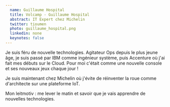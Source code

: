 ```yaml
---
  name: Guillaume Hospital
  title: Volcamp - Guillaume Hospital
  abstract: IT Expert chez Michelin
  twitter: tioumen
  photo: guillaume_hospital.png
  linkedin: none
  keynotes: false
---
```

 Je suis féru de nouvelle technologies. Agitateur Ops depuis le plus jeune âge, je suis passé par IBM comme ingénieur système, puis Accenture où j'ai fait mes débuts sur le Cloud. Pour moi c'était comme une nouvelle console et ses nouveaux jeux chaque jour !

Je suis maintenant chez Michelin où j'évite de réinventer la roue comme d'architecte sur une plateforme IoT. 

Mon leitmotiv : me lever le matin et savoir que je vais apprendre de nouvelles technologies.